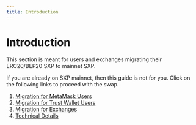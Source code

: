 ```yaml
---
title: Introduction
---
```


# Introduction

This section is meant for users and exchanges migrating their ERC20/BEP20 SXP to mainnet SXP.

If you are already on SXP mainnet, then this guide is not for you.
Click on the following links to proceed with the swap.

1. [Migration for MetaMask Users](/sxpswap/users/metamask)
2. [Migration for Trust Wallet Users](/sxpswap/users/trust-wallet)
3. [Migration for Exchanges](/sxpswap/exchanges/getting-started)
4. [Technical Details](/sxpswap/technical-details/introduction)




